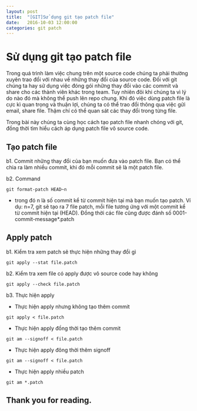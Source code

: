 ```yaml
---
layout: post
title:  "[GIT]Sử dụng git tạo patch file"
date:   2016-10-03 12:00:00
categories: git patch 
---
```

# Sử dụng git tạo patch file

Trong quá trình làm việc chung trên một source code chúng ta phải thường xuyên trao đổi với nhau về những thay đổi của source code. Đối với git chúng ta hay sử dụng việc đóng gói những thay đổi vào các commit và share cho các thành viên khác trong team. Tuy nhiên đôi khi chúng ta vì lý do nào đó mà không thể push lên repo chung. Khi đó việc dùng patch file là cực kì quan trọng và thuận lợi, chúng ta có thể trao đổi thông qua việc gửi email, share file. Thậm chí có thể quan sát các thay đổi trong từng file.

Trong bài này chúng ta cùng học cách tạo patch file nhanh chóng với git, đồng thời tìm hiểu cách áp dụng patch file vô source code.

## Tạo patch file

b1. Commit những thay đổi của bạn muốn đưa vào patch file. Bạn có thể chia ra làm nhiều commit, khi đó mỗi commit sẽ là một patch file.

b2. Command

```
git format-patch HEAD~n
```

* trong đó n là số commit kể từ commit hiện tại mà bạn muốn tạo patch. Ví dụ: n=7, git sẽ tạo ra 7 file patch, mỗi file tương ứng với một commit kể từ commit hiện tại (HEAD). Đồng thời các file cũng được đánh số 0001-commit-message*.patch

## Apply patch

b1. Kiểm tra xem patch sẽ thực hiện những thay đổi gì

```
git apply --stat file.patch
```

b2. Kiểm tra xem file có apply được vô source code hay không

```
git apply --check file.patch
```

b3. Thực hiện apply

* Thực hiện apply nhưng không tạo thêm commit

```
git apply < file.patch
```
* Thực hiện apply đồng thời tạo thêm commit

```
git am --signoff < file.patch
```
* Thực hiện apply đông thời thêm signoff

```
git am --signoff < file.patch
```
* Thực hiện apply nhiều patch 

```
git am *.patch
```

## Thank you for reading.
